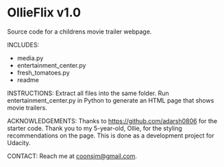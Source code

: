 # OllieFlix v1.0

Source code for a childrens movie trailer webpage.

INCLUDES:
  - media.py
  - entertainment_center.py
  - fresh_tomatoes.py
  - readme
  
INSTRUCTIONS:
  Extract all files into the same folder. Run entertainment_center.py in Python to generate an HTML page that shows movie trailers.

ACKNOWLEDGEMENTS:
  Thanks to https://github.com/adarsh0806 for the starter code. Thank you to my 5-year-old, Ollie, for the styling recommendations on the page. This is done as a development project for Udacity.
  
CONTACT:
  Reach me at coonsjm@gmail.com.
